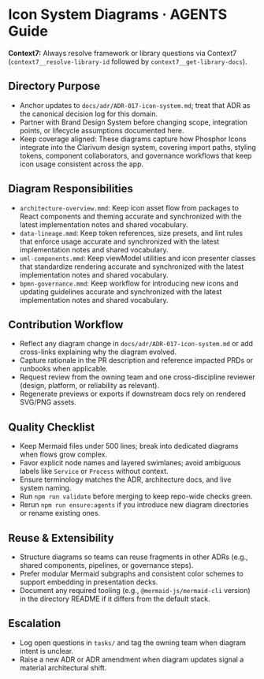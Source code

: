 # Icon System Diagrams · AGENTS Guide

**Context7:** Always resolve framework or library questions via Context7 (`context7__resolve-library-id` followed by `context7__get-library-docs`).
## Directory Purpose
- Anchor updates to `docs/adr/ADR-017-icon-system.md`; treat that ADR as the canonical decision log for this domain.
- Partner with Brand Design System before changing scope, integration points, or lifecycle assumptions documented here.
- Keep coverage aligned: These diagrams capture how Phosphor Icons integrate into the Clarivum design system, covering import paths, styling tokens, component collaborators, and governance workflows that keep icon usage consistent across the app.

## Diagram Responsibilities
- `architecture-overview.mmd`: Keep icon asset flow from packages to React components and theming accurate and synchronized with the latest implementation notes and shared vocabulary.
- `data-lineage.mmd`: Keep token references, size presets, and lint rules that enforce usage accurate and synchronized with the latest implementation notes and shared vocabulary.
- `uml-components.mmd`: Keep viewModel utilities and icon presenter classes that standardize rendering accurate and synchronized with the latest implementation notes and shared vocabulary.
- `bpmn-governance.mmd`: Keep workflow for introducing new icons and updating guidelines accurate and synchronized with the latest implementation notes and shared vocabulary.

## Contribution Workflow
- Reflect any diagram change in `docs/adr/ADR-017-icon-system.md` or add cross-links explaining why the diagram evolved.
- Capture rationale in the PR description and reference impacted PRDs or runbooks when applicable.
- Request review from the owning team and one cross-discipline reviewer (design, platform, or reliability as relevant).
- Regenerate previews or exports if downstream docs rely on rendered SVG/PNG assets.

## Quality Checklist
- Keep Mermaid files under 500 lines; break into dedicated diagrams when flows grow complex.
- Favor explicit node names and layered swimlanes; avoid ambiguous labels like `Service` or `Process` without context.
- Ensure terminology matches the ADR, architecture docs, and live system naming.
- Run `npm run validate` before merging to keep repo-wide checks green.
- Rerun `npm run ensure:agents` if you introduce new diagram directories or rename existing ones.

## Reuse & Extensibility
- Structure diagrams so teams can reuse fragments in other ADRs (e.g., shared components, pipelines, or governance steps).
- Prefer modular Mermaid subgraphs and consistent color schemes to support embedding in presentation decks.
- Document any required tooling (e.g., `@mermaid-js/mermaid-cli` version) in the directory README if it differs from the default stack.

## Escalation
- Log open questions in `tasks/` and tag the owning team when diagram intent is unclear.
- Raise a new ADR or ADR amendment when diagram updates signal a material architectural shift.
